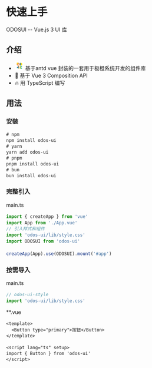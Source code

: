 # 快速上手

ODOSUI -- Vue.js 3 UI 库

## 介绍

- <img src="public/favicon.ico" alt="image" style="zoom:25%;" /> 基于antd vue 封装的一套用于极橙系统开发的组件库
-  💪 基于 Vue 3 Composition API
-  🔥 用 TypeScript 编写

## 用法

### 安装

```shell
# npm
npm install odos-ui
# yarn
yarn add odos-ui
# pnpm
pnpm install odos-ui
# bun
bun install odos-ui
```

### 完整引入

main.ts

```ts
import { createApp } from 'vue'
import App from './App.vue'
// 引入样式和组件
import 'odos-ui/lib/style.css'
import ODOSUI from 'odos-ui'

createApp(App).use(ODOSUI).mount('#app')
```

### 按需导入

main.ts

```ts
// odos-ui-style
import 'odos-ui/lib/style.css'
```

\*\*.vue

```vue
<template>
  <Button type="primary">按钮</Button>
</template>

<script lang="ts" setup>
import { Button } from 'odos-ui'
</script>
```

